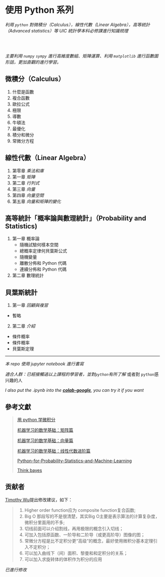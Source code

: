 # 使用 Python 系列



*利用 `python` 對微積分（Calculus），線性代數（Linear Algebra），高等統計（Advanced statistics）等 UIC 統計學本科必修課進行知識梳理*

<br>
<br>

*主要利用 `numpy` `sympy` 進行高維度數組、矩陣運算、利用 `matplotlib` 進行函數圖形話，更加直觀的進行學習。*



## 微積分（Calculus）



1. 什麼是函數
2. 複合函數
3. 歐拉公式
4. 極限
5. 導數
6. 牛頓法
7. 最優化
8. 積分和微分
8. 常微分方程

## 線性代數（Linear Algebra）

1. 第零章 *乘法和庫*
2. 第一章 *矩陣*
3. 第二章 *行列式*
4. 第三章 *向量*
5. 第四章 *向量空間*
6. 第五章 *向量和矩陣的變化*


 ## 高等統計「概率論與數理統計」（Probability and Statistics)

1. 第一章 概率論
    * 隨機試驗何樣本空間
    * 總概率定律何貝葉斯公式
    * 隨機變量
    * 離散分佈和 Python 代碼
    * 連續分佈和 Python 代碼
2. 第二章 數理統計

## 貝葉斯統計

1. 第一章 *回顧與複習*
  * 暫略
2. 第二章 *介紹*
  * 條件概率
  * 條件概率
  * 貝葉斯定理


---



*本 repo 使用 jupyter notebook 進行書寫* <br>

*適合人群：已經接觸過以上課程的學習者，並對`python`有所了解* 或者對 `python`感兴趣的人 <br>

*I also put the .ipynb into the <a href="https://drive.google.com/drive/folders/1b_RQ3w6QFYcjpYTY2ilsd8rXAFMZK4eV">**colab-google**</a>, you can try it if you want*




## 參考文獻

> <a href="https://ryancheunggit.gitbooks.io/calculus-with-python/content/01Functions.html"> 用 python 学微积分 </a>
>
> <a href="http://www.hahack.com/math/math-matrix/">机器学习的数学基础：矩阵篇</a>
>
> <a href="http://www.hahack.com/math/math-vector/">机器学习的数学基础：向量篇 </a>
>
> <a href="http://www.hahack.com/math/math-linear-algebra-graded/"> 机器学习的数学基础：线性代数进阶篇</a>
>
> <a href="https://github.com/unpingco/Python-for-Probability-Statistics-and-Machine-Learning"> Python-for-Probability-Statistics-and-Machine-Learning</a>
>
> <a href="https://greenteapress.com/wp/think-bayes/"> Think bayes </a>



## 贡献者

<a href= "http://dst.uic.edu.hk/cn/stat/staff/52-statistics-cn/859-dr-wu-jingjin-timothy"> Timothy Wu</a>提出修改建议，如下：

>    1. Higher order function应为 composite function复合函数; <br>
>    2. Big O 那段写的不是很清楚，其实Big O主要是表示算法的计算复杂度，微积分里面用的不多; <br>
>    3. 切线前面可以介绍割线，再用极限的概念引入切线；<br>
>    4. 可加入包括原函数、一阶导和二阶导（或更高阶导）图像的图；<br>
>    5. 常微分方程是比不定积分更“高级”的概念，最好使用微积分基本定理引入不定积分；<br>
>    6. 可以加入曲线下（间）面积、黎曼和和定积分的关系；<br>
>    7. 可以加入求旋转体的体积作为积分的应用<br>

*已進行修改*
